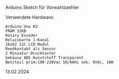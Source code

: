 Arduino Sketch für Vorwahlzaehler

Verwendete Hardware:

    Arduino Uno R3
    FRAM 32KB
    Rotary Encoder
    Relaiskarte 1-Kanal
    16x02 I2C LCD Modul
    Reedkontakt als Sensor
    2 Miniatur-Drucktaster
    Gehäuse ABS Kunststoff Transparent
    Netzteil prim:100-230Vac 50/60Hz sek: 9Vdc, 10W

13.02.2024

